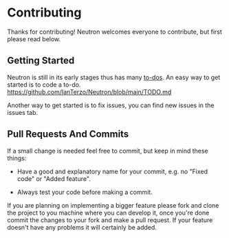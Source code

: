 
# Contributing

Thanks for contributing! Neutron welcomes everyone to contribute, but first please read below.

## Getting Started

Neutron is still in its early stages thus has many [to-dos](https://github.com/IanTerzo/Neutron/blob/main/TODO.md). An easy way to get started is to code a to-do. https://github.com/IanTerzo/Neutron/blob/main/TODO.md

Another way to get started is to fix issues, you can find new issues in the issues tab. 


## Pull Requests And Commits 

If a small change is needed feel free to commit, but keep in mind these things:

- Have a good and explanatory name for your commit, e.g. no "Fixed code" or "Added feature".
  
- Always test your code before making a commit.  

If you are planning on implementing a bigger feature please fork and clone the project to you machine where you can develop it, once you're done commit the changes to your fork and make a pull request. If your feature doesn't have any problems it will certainly be added. 


